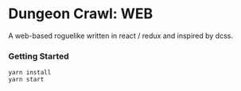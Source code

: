# Dungeon Crawl: WEB

A web-based roguelike written in react / redux and inspired by dcss.

### Getting Started
```
yarn install
yarn start
```